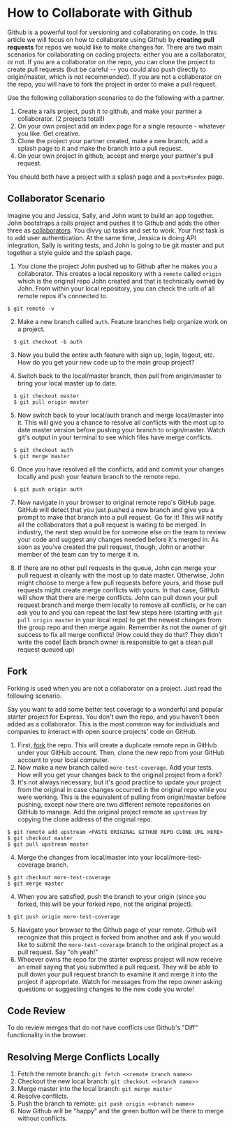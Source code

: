 # How to Collaborate with Github

Github is a powerful tool for versioning and collaborating on code. In this article we will focus on how to collaborate using Github by **creating pull requests** for repos we would like to make changes for. There are two main scenarios for collaborating on coding projects: either you are a collaborator, or not. If you are a collaborator on the repo, you can clone the project to create pull requests (but be careful -- you could also push directly to origin/master, which is not recommended). If you are not a collaborator on the repo, you will have to fork the project in order to make a pull request.

Use the following collaboration scenarios to do the following with a partner.

1. Create a rails project, push it to github, and make your partner a collaborator. (2 projects total!)
1. On your own project add an index page for a single resource - whatever you like. Get creative.
1. Clone the project your partner created, make a new branch, add a splash page to it and make the branch into a pull request.
1. On your own project in github, accept and merge your partner's pull request.

You should both have a project with a splash page and a `posts#index` page.

## Collaborator Scenario

Imagine you and Jessica, Sally, and John want to build an app together. John bootstraps a rails project and pushes it to Github and adds the other three as <a href="https://help.github.com/articles/adding-collaborators-to-a-personal-repository/" target="_blank">collaborators</a>. You divvy up tasks and set to work. Your first task is to add user authentication.  At the same time, Jessica is doing API integration, Sally is writing tests, and John is going to be git master and put together a style guide and the splash page.

1. You clone the project John pushed up to Github after he makes you a collaborator. This creates a local repository with a `remote` called `origin` which is the original repo John created and that is technically owned by John. From within your local repository, you can check the urls of all remote repos it's connected to.
  ```
  $ git remote -v
  ```

2. Make a new branch called `auth`. Feature branches help organize work on a project.
  ```
    $ git checkout -b auth
  ```

3. Now you build the entire auth feature with sign up, login, logout, etc. How do you get your new code up to the main group project?

4. Switch back to the local/master branch, then pull from origin/master to bring your local master up to date.
  ```
    $ git checkout master
    $ git pull origin master
  ```

5. Now switch back to your local/auth branch and merge local/master into it. This will give you a chance to resolve all conflicts with the most up to date master version before pushing your branch to origin/master. Watch git's output in your terminal to see which files have merge conflicts.
  ```
    $ git checkout auth
    $ git merge master
  ```

6. Once you have resolved all the conflicts, add and commit your changes locally and push your feature branch to the remote repo.
  ```
    $ git push origin auth
  ```

7. Now navigate in your browser to original remote repo's GitHub page. GitHub will detect that you just pushed a new branch and give you a prompt to make that branch into a pull request. Go for it! This will notify all the collaborators that a pull request is waiting to be merged. In industry, the next step would be for someone else on the team to review your code and suggest any changes needed before it's merged in.  As soon as you've created the pull request, though, John or another member of the team can try to merge it in.

8. If there are no other pull requests in the queue, John can merge your pull request in cleanly with the most up to date master. Otherwise, John might choose to merge a few pull requests before yours, and those pull requests might create merge conflicts with yours. In that case, GitHub will show that there are merge conflicts. John can pull down your pull request branch and merge them locally to remove all conflicts, or he can ask you to and you can repeat the last few steps here (starting with `git pull origin master` in your local repo) to get the newest changes from the group repo and then merge again. Remember its not the owner of git success to fix all merge conflicts! (How could they do that? They didn't write the code! Each branch owner is responsible to get a clean pull request queued up)

## Fork

Forking is used when you are not a collaborator on a project. Just read the following scenario.

Say you want to add some better test coverage to a wonderful and popular starter project for Express. You don't own the repo, and you haven't been added as a collaborator.  This is the most common way for individuals and companies to interact with open source projects' code on GitHub.  

1. First, <a href="https://help.github.com/articles/fork-a-repo/" target="_blank">fork</a> the repo. This will create a duplicate remote repo in GitHub under your GitHub account. Then, clone the new repo from your GitHub account to your local computer.
2. Now make a new branch called `more-test-coverage`. Add your tests. How will you get your changes back to the original project from a fork?
3. It's not always necessary, but it's good practice to update your project from the original in case changes occurred in the original repo while you were working. This is the equivalent of pulling from origin/master before pushing, except now there are two different remote repositories on GitHub to manage. Add the original project remote as `upstream` by copying the clone address of the original repo.
  ```
  $ git remote add upstream <PASTE ORIGINAL GITHUB REPO CLONE URL HERE>
  $ git checkout master
  $ git pull upstream master
  ```
4. Merge the changes from local/master into your local/more-test-coverage branch.
  ```
  $ git checkout more-test-coverage
  $ git merge master
  ```
4. When you are satisfied, push the branch to your origin (since you forked, this will be your forked repo, not the original project).
  ```
  $ git push origin more-test-coverage
  ```
5. Navigate your browser to the Github page of your remote. Github will recognize that this project is forked from another and ask if you would like to submit the `more-test-coverage` branch to the original project as a pull request. Say "oh yeah!"
6. Whoever owns the repo for the starter express project will now receive an email saying that you submitted a pull request. They will be able to pull down your pull request branch to examine it and merge it into the project if appropriate. Watch for messages from the repo owner asking questions or suggesting changes to the new code you wrote!

## Code Review

To do review merges that do not have conflicts use Github's "Diff" functionality in the browser.

## Resolving Merge Conflicts Locally

1. Fetch the remote branch: `git fetch <<remote branch name>>`
2. Checkout the new local branch: `git checkout <<branch name>>`
3. Merge master into the local branch: `git merge master`
4. Resolve conflicts.
5. Push the branch to remote: `git push origin <<branch name>>`
6. Now Github will be "happy" and the green button will be there to merge without conflicts.
